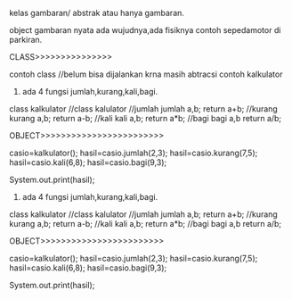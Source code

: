 kelas gambaran/ abstrak atau hanya gambaran.


object gambaran nyata ada wujudnya,ada fisiknya contoh sepedamotor di parkiran.

CLASS>>>>>>>>>>>>>>>

contoh class //belum bisa dijalankan krna masih abtracsi
contoh kalkulator
1. ada 4 fungsi jumlah,kurang,kali,bagi.

class kalkulator    //class kalulator
//jumlah
    jumlah a,b;
    return a+b;
//kurang 
    kurang a,b;
    return a-b;
//kali
    kali a,b;
    return a*b;
//bagi
    bagi a,b
    return a/b;


OBJECT>>>>>>>>>>>>>>>>>>>>>>>>
  
 casio=kalkulator();
 hasil=casio.jumlah(2,3);
 hasil=casio.kurang(7,5);
 hasil=casio.kali(6,8);
 hasil=casio.bagi(9,3);

 System.out.print(hasil);



 >>>>>>>>>>>>>>>>>>>>>>>>>>>>>>>>>>>>>>>>>>>>>>>

 1. ada 4 fungsi jumlah,kurang,kali,bagi.

class kalkulator    //class kalulator
//jumlah
    jumlah a,b;
    return a+b;
//kurang 
    kurang a,b;
    return a-b;
//kali
    kali a,b;
    return a*b;
//bagi
    bagi a,b
    return a/b;


OBJECT>>>>>>>>>>>>>>>>>>>>>>>>
  
 casio=kalkulator();
 hasil=casio.jumlah(2,3);
 hasil=casio.kurang(7,5);
 hasil=casio.kali(6,8);
 hasil=casio.bagi(9,3);

 System.out.print(hasil);




